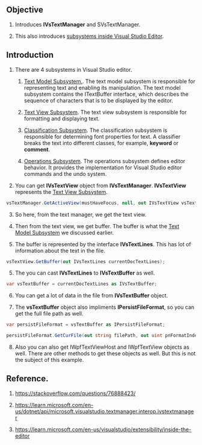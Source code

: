 ## Objective

1. Introduces **IVsTextManager** and SVsTextManager.

2. This also introduces [subsystems inside Visual Studio Editor](https://learn.microsoft.com/en-us/visualstudio/extensibility/inside-the-editor#overview-of-the-subsystems).

## Introduction

1. There are 4 subsystems in Visual Studio editor. 

   1. [Text Model Subsystem.](https://learn.microsoft.com/en-us/visualstudio/extensibility/inside-the-editor#text-model-subsystem). The text model subsystem is responsible for representing text and enabling its manipulation. The text model subsystem contains the ITextBuffer interface, which describes the sequence of characters that is to be displayed by the editor.
   
   2. [Text View Subsystem](https://learn.microsoft.com/en-us/visualstudio/extensibility/inside-the-editor#text-view-subsystem). The text view subsystem is responsible for formatting and displaying text.

   3. [Classification Subsystem](https://learn.microsoft.com/en-us/visualstudio/extensibility/inside-the-editor#classification-subsystem). The classification subsystem is responsible for determining font properties for text. A classifier breaks the text into different classes, for example, **keyword** or **comment**.
   
   4. [Operations Subsystem](https://learn.microsoft.com/en-us/visualstudio/extensibility/inside-the-editor#operations-subsystem). The operations subsystem defines editor behavior. It provides the implementation for Visual Studio editor commands and the undo system.

2. You can get **IVsTextView** object from **IVsTextManager**. **IVsTextView** represents the [Text View Subsystem](https://learn.microsoft.com/en-us/visualstudio/extensibility/inside-the-editor#text-view-subsystem).

```cs
vsTextManager.GetActiveView(mustHaveFocus, null, out IVsTextView vsTextView);
```

3. So here, from the text manager, we get the text view. 

4. Then from the text view, we get buffer. The buffer is what the [Text Model Subsystem](https://learn.microsoft.com/en-us/visualstudio/extensibility/inside-the-editor#text-model-subsystem) we discussed earlier.

5. The buffer is represented by the interface **IVsTextLines**. This has lot of information about the text in the file.

```cs
vsTextView.GetBuffer(out IVsTextLines currentDocTextLines);
```

5. The you can cast **IVsTextLines** to **IVsTextBuffer** as well.

```cs
var vsTextBuffer = currentDocTextLines as IVsTextBuffer;
```

6. You can get a lot of data in the file from **IVsTextBuffer** object.

7. The **vsTextBuffer** object also impliments **IPersistFileFormat**, so you can get the full file path as well.

```cs
var persistFileFormat = vsTextBuffer as IPersistFileFormat;

persistFileFormat.GetCurFile(out string filePath, out uint pnFormatIndex);
```

8. Also you can also get IWpfTextViewHost and IWpfTextView objects as well. There are other methods to get these objects as well. But this is not the subject of this example.  

## Reference.
1. https://stackoverflow.com/questions/76888423/

2. https://learn.microsoft.com/en-us/dotnet/api/microsoft.visualstudio.textmanager.interop.ivstextmanager

3. https://learn.microsoft.com/en-us/visualstudio/extensibility/inside-the-editor
